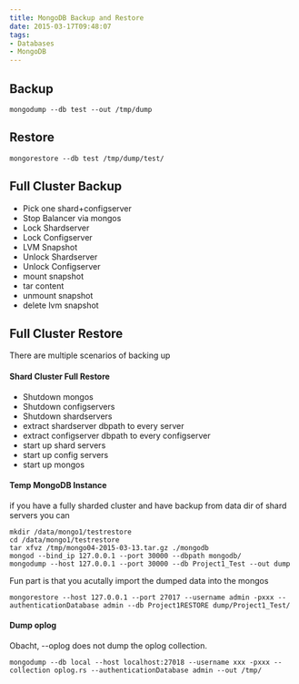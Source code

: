```yaml
---
title: MongoDB Backup and Restore
date: 2015-03-17T09:48:07
tags:
- Databases
- MongoDB
---
```


## Backup

    mongodump --db test --out /tmp/dump

## Restore

    mongorestore --db test /tmp/dump/test/

## Full Cluster Backup

* Pick one shard+configserver
* Stop Balancer via mongos
* Lock Shardserver
* Lock Configserver
* LVM Snapshot
* Unlock Shardserver
* Unlock Configserver
* mount snapshot
* tar content
* unmount snapshot
* delete lvm snapshot

## Full Cluster Restore

There are multiple scenarios of backing up

#### Shard Cluster Full Restore

* Shutdown mongos
* Shutdown configservers
* Shutdown shardservers
* extract shardserver dbpath to every server
* extract configserver dbpath to every configserver
* start up shard servers
* start up config servers
* start up mongos

#### Temp MongoDB Instance

if you have a fully sharded cluster and have backup from data dir of shard
servers you can

    mkdir /data/mongo1/testrestore
    cd /data/mongo1/testrestore
    tar xfvz /tmp/mongo04-2015-03-13.tar.gz ./mongodb
    mongod --bind_ip 127.0.0.1 --port 30000 --dbpath mongodb/
    mongodump --host 127.0.0.1 --port 30000 --db Project1_Test --out dump

Fun part is that you acutally import the dumped data into the mongos

    mongorestore --host 127.0.0.1 --port 27017 --username admin -pxxx --authenticationDatabase admin --db Project1RESTORE dump/Project1_Test/

#### Dump oplog

Obacht, --oplog does not dump the oplog collection.

    mongodump --db local --host localhost:27018 --username xxx -pxxx --collection oplog.rs --authenticationDatabase admin --out /tmp/
